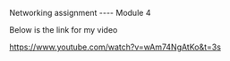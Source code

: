 Networking assignment ---- Module 4 


Below is the link for my video

https://www.youtube.com/watch?v=wAm74NgAtKo&t=3s
